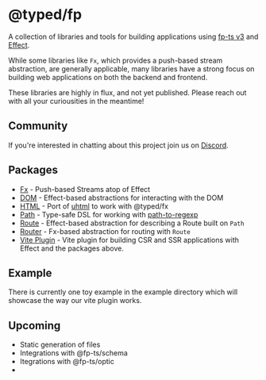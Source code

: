 # @typed/fp

A collection of libraries and tools for building applications using [fp-ts v3](https://github.com/fp-ts) and [Effect](https://github.com/Effect-TS).

While some libraries like `Fx`, which provides a push-based stream abstraction, are generally applicable, many libraries have a strong focus
on building web applications on both the backend and frontend. 

These libraries are highly in flux, and not yet published. Please reach out with all your curiousities in the meantime!

## Community

If you're interested in chatting about this project join us on [Discord](https://discord.gg/kpPHEvkaAv).

## Packages

- [Fx](./packages/fx) - Push-based Streams atop of Effect
- [DOM](./packages/dom) - Effect-based abstractions for interacting with the DOM
- [HTML](./packages/html) - Port of [uhtml](https://github.com/webreflection/uhtml) to work with @typed/fx
- [Path](./packages/path) - Type-safe DSL for working with [path-to-regexp](https://github.com/pillarjs/path-to-regexp)
- [Route](./packages/route) - Effect-based abstraction for describing a Route built on `Path`
- [Router](./packages/router) - Fx-based abstraction for routing with `Route`
- [Vite Plugin](./packages/vite-plugin) - Vite plugin for building CSR and SSR applications with Effect and the packages above.

## Example

There is currently one toy example in the example directory which will showcase the way our vite plugin works.

## Upcoming

- Static generation of files
- Integrations with @fp-ts/schema
- Itegrations with @fp-ts/optic
- 